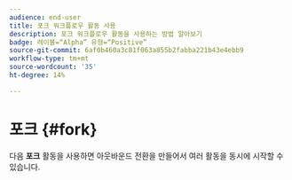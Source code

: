 ```yaml
---
audience: end-user
title: 포크 워크플로우 활동 사용
description: 포크 워크플로우 활동을 사용하는 방법 알아보기
badge: 레이블=“Alpha” 유형=“Positive”
source-git-commit: 6af0b460a3c81f063a855b2fabba221b43e4ebb9
workflow-type: tm+mt
source-wordcount: '35'
ht-degree: 14%

---
```



# 포크 {#fork}

다음 **포크** 활동을 사용하면 아웃바운드 전환을 만들어서 여러 활동을 동시에 시작할 수 있습니다.
